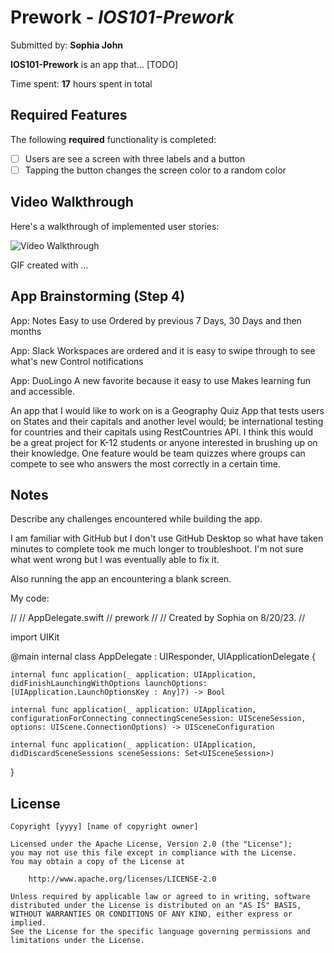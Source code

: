 # Prework - *IOS101-Prework*

Submitted by: **Sophia John**

**IOS101-Prework** is an app that... [TODO] 

Time spent: **17** hours spent in total

## Required Features

The following **required** functionality is completed:

- [ ] Users are see a screen with three labels and a button
- [ ] Tapping the button changes the screen color to a random color
 
## Video Walkthrough

Here's a walkthrough of implemented user stories:

<img src='http://i.imgur.com/link/to/your/gif/file.gif' title='Video Walkthrough' width='' alt='Video Walkthrough' />

<!-- Replace this with whatever GIF tool you used! -->
GIF created with ...  
<!-- Recommended tools:
[Kap](https://getkap.co/) for macOS
[ScreenToGif](https://www.screentogif.com/) for Windows
[peek](https://github.com/phw/peek) for Linux. -->

## App Brainstorming (Step 4)

App: Notes
Easy to use
Ordered by previous 7 Days, 30 Days and then months

App: Slack
Workspaces are ordered and it is easy to swipe through to see what's new
Control notifications

App: DuoLingo
A new favorite because it easy to use
Makes learning fun and accessible.

An app that I would like to work on is a Geography Quiz App that tests users on States and their capitals and another level would; be international testing for countries and their capitals using RestCountries API. I think this would be a great project for K-12 students or anyone interested in brushing up on their knowledge. One feature would be team quizzes where groups can compete to see who answers the most correctly in a certain time.

## Notes

Describe any challenges encountered while building the app.

I am familiar with GitHub but I don't use GitHub Desktop so what have taken minutes to complete took me much longer to troubleshoot. I'm not sure what went wrong but I was eventually able to fix it.

Also running the app an encountering a blank screen.

My code:

//
//  AppDelegate.swift
//  prework
//
//  Created by Sophia  on 8/20/23.
//

import UIKit

@main internal class AppDelegate : UIResponder, UIApplicationDelegate {

    internal func application(_ application: UIApplication, didFinishLaunchingWithOptions launchOptions: [UIApplication.LaunchOptionsKey : Any]?) -> Bool

    internal func application(_ application: UIApplication, configurationForConnecting connectingSceneSession: UISceneSession, options: UIScene.ConnectionOptions) -> UISceneConfiguration

    internal func application(_ application: UIApplication, didDiscardSceneSessions sceneSessions: Set<UISceneSession>)
}


## License

    Copyright [yyyy] [name of copyright owner]

    Licensed under the Apache License, Version 2.0 (the "License");
    you may not use this file except in compliance with the License.
    You may obtain a copy of the License at

        http://www.apache.org/licenses/LICENSE-2.0

    Unless required by applicable law or agreed to in writing, software
    distributed under the License is distributed on an "AS IS" BASIS,
    WITHOUT WARRANTIES OR CONDITIONS OF ANY KIND, either express or implied.
    See the License for the specific language governing permissions and
    limitations under the License.
